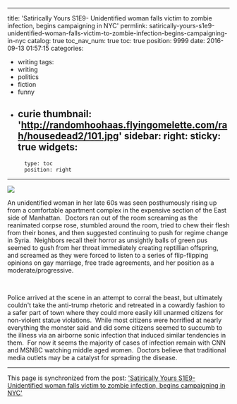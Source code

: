 
---
title: 'Satirically Yours S1E9- Unidentified woman falls victim to zombie infection, begins campaigning in NYC'
permlink: satirically-yours-s1e9-unidentified-woman-falls-victim-to-zombie-infection-begins-campaigning-in-nyc
catalog: true
toc_nav_num: true
toc: true
position: 9999
date: 2016-09-13 01:57:15
categories:
- writing
tags:
- writing
- politics
- fiction
- funny
- curie
thumbnail: 'http://randomhoohaas.flyingomelette.com/rah/housedead2/101.jpg'
sidebar:
    right:
        sticky: true
widgets:
    -
        type: toc
        position: right
---


<html>
<p><img src="http://randomhoohaas.flyingomelette.com/rah/housedead2/101.jpg"/></p>
<p>An unidentified woman in her late 60s was seen posthumously rising up from a comfortable apartment complex in the expensive section of the East side of Manhattan. &nbsp;Doctors ran out of the room screaming as the reanimated corpse rose, stumbled around the room, tried to chew their flesh from their bones, and then suggested continuing to push for regime change in Syria. &nbsp;Neighbors recall their horror as unsightly balls of green pus seemed to gush from her throat immediately creating reptillian offspring, and screamed as they were forced to listen to a series of flip-flipping opinions on gay marriage, free trade agreements, and her position as a moderate/progressive. &nbsp;</p>
<p><br></p>
<p>Police arrived at the scene in an attempt to corral the beast, but ultimately couldn't take the anti-trump rhetoric and retreated in a cowardly fashion to a safer part of town where they could more easily kill unarmed citizens for non-violent statue violations. &nbsp;While most citizens were horrified at nearly everything the monster said and did some citizens seemed to succumb to the illness via an airborne sonic infection that induced similar tendencies in them. &nbsp;For now it seems the majority of cases of infection remain with CNN and MSNBC watching middle aged women. &nbsp;Doctors believe that traditional media outlets may be a catalyst for spreading the disease.</p>
</html>

- - -

This page is synchronized from the post: ['Satirically Yours S1E9- Unidentified woman falls victim to zombie infection, begins campaigning in NYC'](https://steemit.com/@aggroed/satirically-yours-s1e9-unidentified-woman-falls-victim-to-zombie-infection-begins-campaigning-in-nyc)
